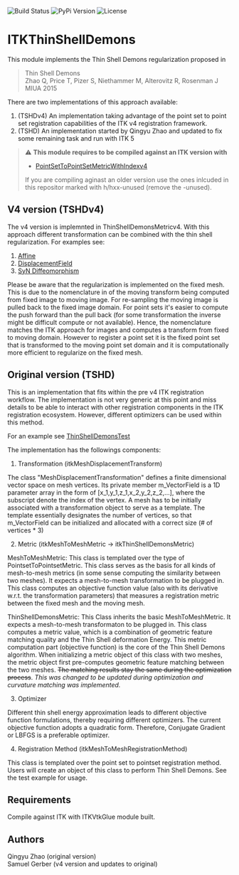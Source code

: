 ![Build Status](https://github.com/InsightSoftwareConsortium/ITKThinShellDemons/workflows/Build,%20test,%20package/badge.svg)
![PyPi Version](https://img.shields.io/pypi/v/itk-thinshelldemons.svg)
![License](https://img.shields.io/badge/License-Apache%202.0-blue.svg)

# ITKThinShellDemons

This module implements the Thin Shell Demons regularization proposed in

> Thin Shell Demons  
> Zhao Q, Price T, Pizer S, Niethammer M, Alterovitz R, Rosenman J  
> MIUA 2015  


There are two implementations of this approach available:
1. (TSHDv4) An implementation taking advantage of the point set to point set registration
   capabilities of the ITK v4 registration framework.
2. (TSHD) An implementation started by Qingyu Zhao and updated to fix some remaining task
   and run with ITK 5

> :warning: **This module requires to be compiled against an ITK version with**  
> - [PointSetToPointSetMetricWithIndexv4](https://github.com/InsightSoftwareConsortium/ITK/pull/2385)   
> 
> If you are compiling aginast an older version  use the ones inlcuded in this repositor marked with h/hxx-unused (remove the -unused).

## V4 version (TSHDv4)

The v4 version is implemnted in ThinShellDemonsMetricv4. With this approach different
transformation can be combined with the thin shell regularization. For examples see:
1. [Affine](./test/itkThinShellDemonsTestv4_Affine.cxx)
2. [DisplacementField](./test/itkThinShellDemonsTestv4_Displacement.cxx)
3. [SyN Diffeomorphism](./test/itkThinShellDemonsTestv4_SyN.cxx)

Please be aware that the regularization is implemented on the fixed mesh. This is due to the 
nomenclature in of the moving transform being computed from fixed image to moving image. For 
re-sampling the moving image is pulled back to the fixed image domain. For point sets
it's easier to compute the push forward than the pull back (for some transformation the 
inverse might be difficult compute or not available). Hence, the nomenclature matches
the ITK approach for images and computes a transform from fixed to moving domain. However to
register a point set it is the fixed point set that is transformed to the moving point set 
domain and it is computationally more efficient to regularize on the fixed mesh.


## Original version (TSHD)

This is an implementation that fits within the pre v4 ITK registration workflow.
The implementation is not very generic at this point and miss details to be able
to interact with other registration components in the ITK registration ecosystem.
However, different optimizers can be used within this method.

For an example see [ThinShellDemonsTest](./test/itkThinShellDemonsTest.cxx)

The implementation has the followings components:

1. Transformation (itkMeshDisplacementTransform)

The class "MeshDisplacementTransformation" defines a finite dimensional vector
space on mesh vertices. Its private member m_VectorField is a 1D parameter
array in the form of [x_1,y_1,z_1,x_2,y_2,z_2,...], where the subscript denote
the index of the vertex.  A mesh has to be initially associated with a transformation
object to serve as a template. The template essentially designates the number of
vertices, so that m_VectorField can be initialized and allocated with a correct
size (# of vertices * 3)

2. Metric (itkMeshToMeshMetric -> itkThinShellDemonsMetric)

MeshToMeshMetric: This class is templated over the type of PointsetToPointsetMetric.
This class serves as the basis for all kinds of mesh-to-mesh metrics (in some sense
computing the similarity between two meshes). It expects a mesh-to-mesh transformation
to be plugged in. This class computes an objective function value (also with its
derivative w.r.t. the transformation parameters) that measures a registration
metric between the fixed mesh and the moving mesh.

ThinShellDemonsMetric: This Class inherits the basic MeshToMeshMetric. It expects a
mesh-to-mesh transformaton to be plugged in. This class computes a metric value, which
is a combination of geometric feature matching quality and the Thin Shell deformation
Energy. This metric computation part (objective function) is the core of the Thin Shell
Demons algorithm. When initializing a metric object of this class with two meshes,
the metric object first pre-computes geometric feature matching between the two meshes.
~~The matching results stay the same during the optimization process~~. *This was changed
to be updated during optimization and curvature matching was implemented.*

3. Optimizer

Different thin shell energy approximation leads to different objective function
formulations, thereby requiring different optimizers. The current objective
function adopts a quadratic form. Therefore, Conjugate Gradient or LBFGS is a
preferable optimizer.

4. Registration Method (itkMeshToMeshRegistrationMethod)

This class is templated over the point set to pointset registration method. Users
will create an object of this class to perform Thin Shell Demons. See the test
example for usage.


## Requirements

Compile against ITK with ITKVtkGlue module built.

## Authors
Qingyu Zhao (original version)  
Samuel Gerber (v4 version and updates to original)

